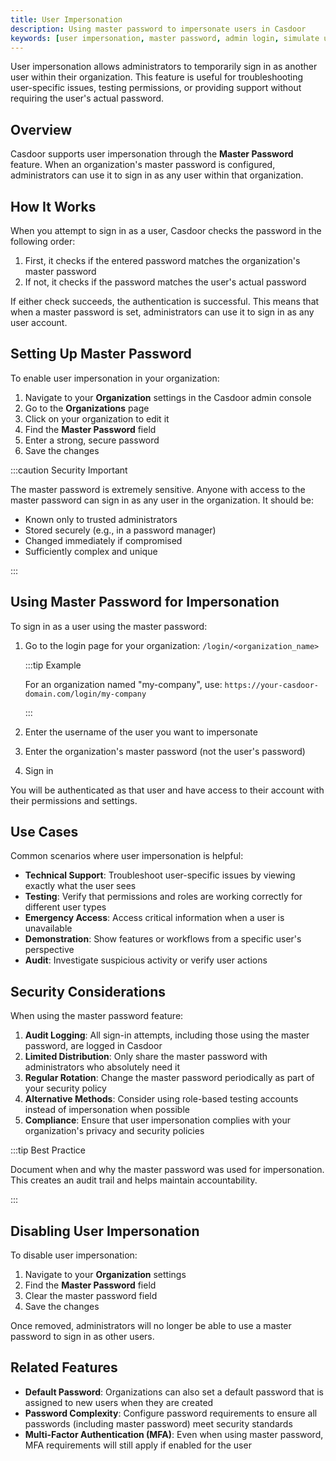 ```yaml
---
title: User Impersonation
description: Using master password to impersonate users in Casdoor
keywords: [user impersonation, master password, admin login, simulate user]
---
```


User impersonation allows administrators to temporarily sign in as another user within their organization. This feature is useful for troubleshooting user-specific issues, testing permissions, or providing support without requiring the user's actual password.

## Overview

Casdoor supports user impersonation through the **Master Password** feature. When an organization's master password is configured, administrators can use it to sign in as any user within that organization.

## How It Works

When you attempt to sign in as a user, Casdoor checks the password in the following order:

1. First, it checks if the entered password matches the organization's master password
2. If not, it checks if the password matches the user's actual password

If either check succeeds, the authentication is successful. This means that when a master password is set, administrators can use it to sign in as any user account.

## Setting Up Master Password

To enable user impersonation in your organization:

1. Navigate to your **Organization** settings in the Casdoor admin console
2. Go to the **Organizations** page
3. Click on your organization to edit it
4. Find the **Master Password** field
5. Enter a strong, secure password
6. Save the changes

:::caution Security Important

The master password is extremely sensitive. Anyone with access to the master password can sign in as any user in the organization. It should be:

- Known only to trusted administrators
- Stored securely (e.g., in a password manager)
- Changed immediately if compromised
- Sufficiently complex and unique

:::

## Using Master Password for Impersonation

To sign in as a user using the master password:

1. Go to the login page for your organization: `/login/<organization_name>`

   :::tip Example

   For an organization named "my-company", use: `https://your-casdoor-domain.com/login/my-company`

   :::

2. Enter the username of the user you want to impersonate
3. Enter the organization's master password (not the user's password)
4. Sign in

You will be authenticated as that user and have access to their account with their permissions and settings.

## Use Cases

Common scenarios where user impersonation is helpful:

- **Technical Support**: Troubleshoot user-specific issues by viewing exactly what the user sees
- **Testing**: Verify that permissions and roles are working correctly for different user types
- **Emergency Access**: Access critical information when a user is unavailable
- **Demonstration**: Show features or workflows from a specific user's perspective
- **Audit**: Investigate suspicious activity or verify user actions

## Security Considerations

When using the master password feature:

1. **Audit Logging**: All sign-in attempts, including those using the master password, are logged in Casdoor
2. **Limited Distribution**: Only share the master password with administrators who absolutely need it
3. **Regular Rotation**: Change the master password periodically as part of your security policy
4. **Alternative Methods**: Consider using role-based testing accounts instead of impersonation when possible
5. **Compliance**: Ensure that user impersonation complies with your organization's privacy and security policies

:::tip Best Practice

Document when and why the master password was used for impersonation. This creates an audit trail and helps maintain accountability.

:::

## Disabling User Impersonation

To disable user impersonation:

1. Navigate to your **Organization** settings
2. Find the **Master Password** field
3. Clear the master password field
4. Save the changes

Once removed, administrators will no longer be able to use a master password to sign in as other users.

## Related Features

- **Default Password**: Organizations can also set a default password that is assigned to new users when they are created
- **Password Complexity**: Configure password requirements to ensure all passwords (including master password) meet security standards
- **Multi-Factor Authentication (MFA)**: Even when using master password, MFA requirements will still apply if enabled for the user

